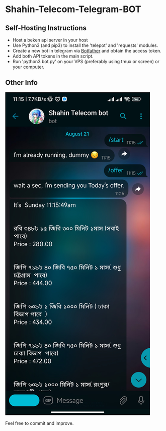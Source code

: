# Shahin-Telecom-Telegram-BOT

## Self-Hosting Instructions


* Host a beken api server in your host
* Use Python3 (and pip3) to install the 'telepot' and 'requests' modules.
* Create a new bot in telegram via [Botfather](https://telegram.me/botfather) and obtain the access token.
* Add both API tokens in the main script.
* Run 'python3 bot.py' on your VPS (preferably using tmux or screen) or your computer.


## Other Info
![Bot in use](https://raw.githubusercontent.com/Tas33n/Shahin-telecom-bot/main/Screenshot_2022-08-21-11-15-58-415_org.telegram.plus.jpg)


Feel free to commit and improve.
